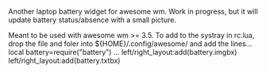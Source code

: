 Another laptop battery widget for awesome wm. Work in progress, but it will update battery status/absence with a small picture.

Meant to be used with awesome wm >= 3.5.
To add to the systray in rc.lua, drop the file and foler into 
${HOME}/.config/awesome/ and add the lines...
local battery=require("battery")
...
left/right_layout:add(battery.imgbx)
left/right_layout:add(battery.txtbx)


